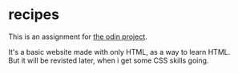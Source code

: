 # recipes

This is an assignment for [the odin project](https://www.theodinproject.com/).  
  
It's a basic website made with only HTML, as a way to learn HTML.  
But it will be revisted later, when i get some CSS skills going.  